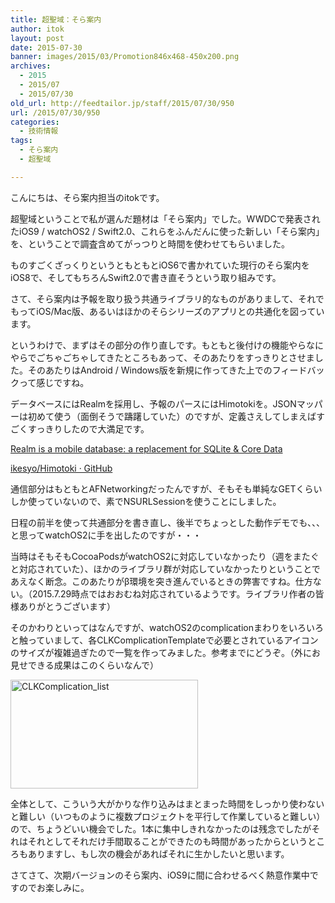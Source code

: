 ```yaml
---
title: 超聖域：そら案内
author: itok
layout: post
date: 2015-07-30
banner: images/2015/03/Promotion846x468-450x200.png
archives:
  - 2015
  - 2015/07
  - 2015/07/30
old_url: http://feedtailor.jp/staff/2015/07/30/950
url: /2015/07/30/950
categories:
  - 技術情報
tags:
  - そら案内
  - 超聖域

---
```

こんにちは、そら案内担当のitokです。

超聖域ということで私が選んだ題材は「そら案内」でした。WWDCで発表されたiOS9 / watchOS2 / Swift2.0、これらをふんだんに使った新しい「そら案内」を、ということで調査含めてがっつりと時間を使わせてもらいました。

ものすごくざっくりというともともとiOS6で書かれていた現行のそら案内をiOS8で、そしてもちろんSwift2.0で書き直そうという取り組みです。

さて、そら案内は予報を取り扱う共通ライブラリ的なものがありまして、それでもってiOS/Mac版、あるいはほかのそらシリーズのアプリとの共通化を図っています。

というわけで、まずはその部分の作り直しです。もともと後付けの機能やらなにやらでごちゃごちゃしてきたところもあって、そのあたりをすっきりとさせました。そのあたりはAndroid / Windows版を新規に作ってきた上でのフィードバックって感じですね。

データベースにはRealmを採用し、予報のパースにはHimotokiを。JSONマッパーは初めて使う（面倒そうで躊躇していた）のですが、定義さえしてしまえばすごくすっきりしたので大満足です。

<a href="https://realm.io/" target="_blank">Realm is a mobile database: a replacement for SQLite & Core Data</a>

<a href="https://github.com/ikesyo/Himotoki" target="_blank">ikesyo/Himotoki · GitHub</a>

通信部分はもともとAFNetworkingだったんですが、そもそも単純なGETくらいしか使っていないので、素でNSURLSessionを使うことにしました。

日程の前半を使って共通部分を書き直し、後半でちょっとした動作デモでも、、、と思ってwatchOS2に手を出したのですが・・・

当時はそもそもCocoaPodsがwatchOS2に対応していなかったり（週をまたぐと対応されていた）、ほかのライブラリ群が対応していなかったりということであえなく断念。このあたりがβ環境を突き進んでいるときの弊害ですね。仕方ない。（2015.7.29時点ではおおむね対応されているようです。ライブラリ作者の皆様ありがとうございます）

そのかわりといってはなんですが、watchOS2のcomplicationまわりをいろいろと触っていまして、各CLKComplicationTemplateで必要とされているアイコンのサイズが複雑過ぎたので一覧を作ってみました。参考までにどうぞ。（外にお見せできる成果はこのくらいなんで）

[<img src="/images/2015/07/CLKComplication_list-300x174.png" alt="CLKComplication_list" width="300" height="174" class="alignnone size-medium wp-image-954" />](/images/2015/07/CLKComplication_list.png)

全体として、こういう大がかりな作り込みはまとまった時間をしっかり使わないと難しい（いつものように複数プロジェクトを平行して作業していると難しい）ので、ちょうどいい機会でした。1本に集中しきれなかったのは残念でしたがそれはそれとしてそれだけ手間取ることができたのも時間があったからというところもありますし、もし次の機会があればそれに生かしたいと思います。

さてさて、次期バージョンのそら案内、iOS9に間に合わせるべく熱意作業中ですのでお楽しみに。
